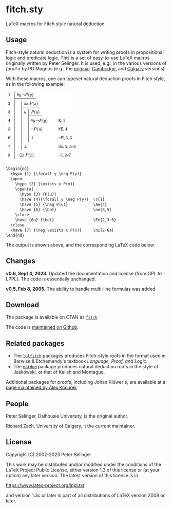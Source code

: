 # fitch.sty

LaTeX macros for Fitch style natural deduction

## Usage

Fitch-style natural deduction is a system for writing proofs in
propositional logic and predicate logic. This is a set of easy-to-use
LaTeX macros originally written by Peter Selinger. It is used, e.g.,
in the various versions of _forall x_ by PD Magnus (e.g., the [original](https://www.fecundity.com/logic/download.html),
[Cambridge](http://www.homepages.ucl.ac.uk/~uctytbu/OERs.html), and [Calgary](https://forallx.openlogicproject.org) versions)

With these macros, one can typeset natural deduction proofs in Fitch
style, as in the following example:

![](fitchexample.png)

```
\begin{nd}
  \hypo {1} {\forall y \neg P(y)}
  \open          
    \hypo {2} {\exists x P(x)}
    \open[u]       
      \hypo {3} {P(u)}
      \have {4}{\forall y \neg P(y)}  \r{1}
      \have {5} {\neg P(u)}           \Ae{4}
      \have {6} {\bot}                \ne{3,5}
    \close
    \have {6a} {\bot}                 \Ee{2,3-6}
  \close
  \have {7} {\neg \exists x P(x)}     \ni{2-6a}
\end{nd}         
```

The output is shown above, and the corresponding LaTeX code below.

## Changes

**v0.6, Sept 4, 2023.** Updated the documentation and license (from
GPL to LPPL). The code is essentially unchanged.

**v0.5, Feb 8, 2005.** The ability to handle multi-line formulas
was added.

## Download

The package is available on CTAN as
[`fitch`](https://ctan.org/pkg/lplfitch).

The code is [maintained on Github](https://github.com/OpenLogicProject/fitch/).

## Related packages

- The [`lplfitch`](https://ctan.org/pkg/lplfitch) packages produces
  Fitch-style roofs in the format used in Barwise & Etchemendy's textbook
  _Language, Proof, and Logic_.
- The [`natded`](https://ctan.org/pkg/natded) package produces natural
  deduction roofs in the style of Jaśkowski, or that of Kalish and
  Montague.

Additional packages for proofs, including Johan Klüwer's, are
available at a [page maintained by Alex Kocurek](https://www.actual.world/latex/)

## People

Peter Selinger, Dalhousie University, is the original author.

Richard Zach, University of Calgary, it the current maintainer.

## License

Copyright (C) 2002-2023 Peter Selinger

This work may be distributed and/or modified under the conditions of
the LaTeX Project Public License, either version 1.3 of this license
or (at your option) any later version. The latest version of this
license is in

  https://www.latex-project.org/lppl.txt 

and version 1.3c or later is part of all distributions of LaTeX
version 2008 or later.